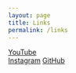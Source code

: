 ```yaml
---
layout: page
title: Links
permalink: /links
---
```


[YouTube](https://www.youtube.com/c/cedricvicera)  
[Instagram](https://www.instagram.com/cedricvicera/)
[GitHub](https://github.com/cedricvicera)  
<!--[Twitter](https://twitter.com/cedricvicera)  
[LinkedIn](https://www.linkedin.com/in/cedricvicera/)-->  
